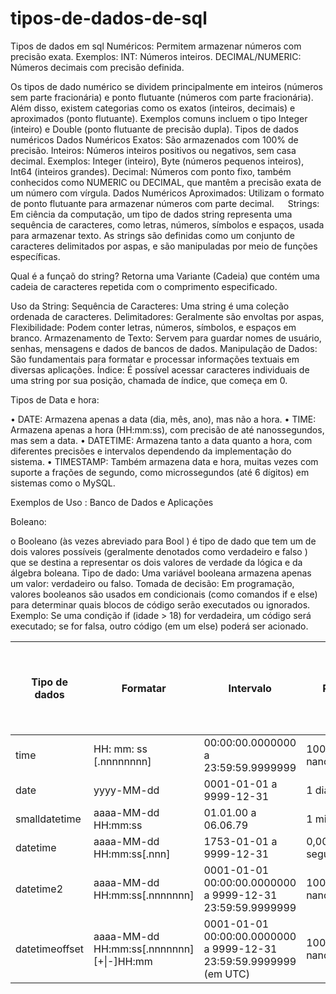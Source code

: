 # tipos-de-dados-de-sql
Tipos de dados em sql
Numéricos:
Permitem armazenar números com precisão exata. Exemplos: 
INT: Números inteiros. 
DECIMAL/NUMERIC: Números decimais com precisão definida. 

Os tipos de dado numérico se dividem principalmente em inteiros (números sem parte fracionária) e ponto flutuante (números com parte fracionária). Além disso, existem categorias como os exatos (inteiros, decimais) e aproximados (ponto flutuante). Exemplos comuns incluem o tipo Integer (inteiro) e Double (ponto flutuante de precisão dupla). 
Tipos de dados numéricos
Dados Numéricos Exatos: 
São armazenados com 100% de precisão. 
Inteiros: Números inteiros positivos ou negativos, sem casa decimal. Exemplos: Integer (inteiro), Byte (números pequenos inteiros), Int64 (inteiros grandes). 
Decimal: Números com ponto fixo, também conhecidos como NUMERIC ou DECIMAL, que mantêm a precisão exata de um número com vírgula. 
Dados Numéricos Aproximados: 
Utilizam o formato de ponto flutuante para armazenar números com parte decimal. 
 
Strings: 
Em ciência da computação, um tipo de dados string representa uma sequência de caracteres, como letras, números, símbolos e espaços, usada para armazenar texto. As strings são definidas como um conjunto de caracteres delimitados por aspas, e são manipuladas por meio de funções específicas.

Qual é a funçaõ do string?
Retorna uma Variante (Cadeia) que contém uma cadeia de caracteres repetida com o comprimento especificado.

Uso da String:
Sequência de Caracteres: Uma string é uma coleção ordenada de caracteres. 
Delimitadores: Geralmente são envoltas por aspas,
Flexibilidade: Podem conter letras, números, símbolos, e espaços em branco. 
Armazenamento de Texto: Servem para guardar nomes de usuário, senhas, mensagens e dados de bancos de dados. 
Manipulação de Dados: São fundamentais para formatar e processar informações textuais em diversas aplicações. 
Índice: É possível acessar caracteres individuais de uma string por sua posição, chamada de índice, que começa em 0. 

Tipos de Data e hora:

•	DATE: 
Armazena apenas a data (dia, mês, ano), mas não a hora.
•	TIME: 
Armazena apenas a hora (HH:mm:ss), com precisão de até nanossegundos, mas sem a data.
•	DATETIME: 
Armazena tanto a data quanto a hora, com diferentes precisões e intervalos dependendo da implementação do sistema.
•	TIMESTAMP: 
Também armazena data e hora, muitas vezes com suporte a frações de segundo, como microssegundos (até 6 dígitos) em sistemas como o MySQL.

Exemplos de Uso :
Banco de Dados e Aplicações

Boleano:

o Booleano (às vezes abreviado para Bool ) é tipo de dado que tem um de dois valores possíveis (geralmente denotados como verdadeiro e falso ) que se destina a representar os dois valores de verdade da lógica e da álgebra boleana. 
Tipo de dado: Uma variável booleana armazena apenas um valor: verdadeiro ou falso. 
Tomada de decisão: Em programação, valores booleanos são usados em condicionais (como comandos if e else) para determinar quais blocos de código serão executados ou ignorados. 
Exemplo: Se uma condição if (idade > 18) for verdadeira, um código será executado; se for falsa, outro código (em um else) poderá ser acionado. 


| Tipo de dados  | Formatar                                  | Intervalo                                                          | Precisão          | Tamanho de armazenamento (bytes) | Precisão de segundo fracionário definida pelo usuário | Deslocamento de fuso horário |
|----------------|-------------------------------------------|--------------------------------------------------------------------|-------------------|----------------------------------|-------------------------------------------------------|------------------------------|
| time           | HH: mm: ss [.nnnnnnnn]                    | 00:00:00.0000000 a 23:59:59.9999999                                | 100 nanossegundos | 3 a 5                            | Sim                                                   | Não                          |
| date           | yyyy-MM-dd                                | 0001-01-01 a 9999-12-31                                            | 1 dia             | 3                                | Não                                                   | Não                          |
| smalldatetime  | aaaa-MM-dd HH:mm:ss                       | 01.01.00 a 06.06.79                                                | 1 minuto          | 4                                | Não                                                   | Não                          |
| datetime       | aaaa-MM-dd HH:mm:ss[.nnn]                 | 1753-01-01 a 9999-12-31                                            | 0,00333 segundo   | 8                                | Não                                                   | Não                          |
| datetime2      | aaaa-MM-dd HH:mm:ss[.nnnnnnn]             | 0001-01-01 00:00:00.0000000 a 9999-12-31 23:59:59.9999999          | 100 nanossegundos | 6 a 8                            | Sim                                                   | Não                          |
| datetimeoffset | aaaa-MM-dd HH:mm:ss[.nnnnnnn] [+\|-]HH:mm | 0001-01-01 00:00:00.0000000 a 9999-12-31 23:59:59.9999999 (em UTC) | 100 nanossegundos | 8 a 10                           | Sim                                                   | Sim                      
